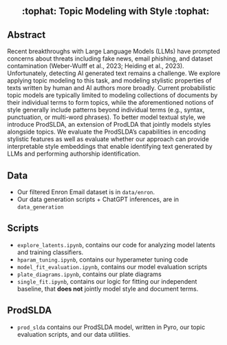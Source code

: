 <h2 align="center">
:tophat: Topic Modeling with Style :tophat:
  
</h2>

## Abstract 
Recent breakthroughs with Large Language Models (LLMs) have prompted concerns about threats
including fake news, email phishing, and dataset contamination (Weber-Wulff et al., 2023; Heiding
et al., 2023). Unfortunately, detecting AI generated text remains a challenge. We explore applying
topic modeling to this task, and modeling stylistic properties of texts written by human and
AI authors more broadly. Current probabilistic topic models are typically limited to modeling
collections of documents by their individual terms to form topics, while the aforementioned notions
of style generally include patterns beyond individual terms (e.g., syntax, punctuation, or multi-word
phrases). To better model textual style, we introduce ProdSLDA, an extension of ProdLDA that
jointly models styles alongside topics. We evaluate the ProdSLDA’s capabilities in encoding stylistic
features as well as evaluate whether our approach can provide interpretable style embeddings that
enable identifying text generated by LLMs and performing authorship identification.

## Data
- Our filtered Enron Email dataset is in ``data/enron``.
- Our data generation scripts + ChatGPT inferences, are in `data_generation`

## Scripts
- ``explore_latents.ipynb``, contains our code for analyzing model latents and training classifiers.
- ``hparam_tuning.ipynb``, contains our hyperameter tuning code
- ``model_fit_evaluation.ipynb``, contains our model evaluation scripts
- ``plate_diagrams.ipynb``, contains our plate diagrams
- ``single_fit.ipynb``, contains our logic for fitting our independent baseline, that **does not** jointly model style and document terms.

## ProdSLDA
- ``prod_slda`` contains our ProdSLDA model, written in Pyro, our topic evaluation scripts, and our data utilities.

